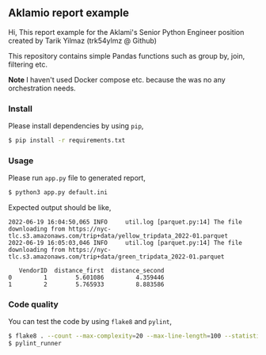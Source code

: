 ## Aklamio report example

Hi, This report example for the Aklami's Senior Python Engineer position created by Tarik Yilmaz (trk54ylmz @ Github)

This repository contains simple Pandas functions such as group by, join, filtering etc.

**Note** I haven't used Docker compose etc. because the was no any orchestration needs.

### Install

Please install dependencies by using `pip`,

```bash
$ pip install -r requirements.txt
```

### Usage

Please run `app.py` file to generated report,

```bash
$ python3 app.py default.ini
```

Expected output should be like,

```text
2022-06-19 16:04:50,065 INFO     util.log [parquet.py:14] The file downloading from https://nyc-tlc.s3.amazonaws.com/trip+data/yellow_tripdata_2022-01.parquet
2022-06-19 16:05:03,046 INFO     util.log [parquet.py:14] The file downloading from https://nyc-tlc.s3.amazonaws.com/trip+data/green_tripdata_2022-01.parquet

   VendorID  distance_first  distance_second
0         1        5.601086         4.359446
1         2        5.765933         8.883586
```

### Code quality

You can test the code by using `flake8` and `pylint`,

```bash
$ flake8 . --count --max-complexity=20 --max-line-length=100 --statistics
$ pylint_runner
```
